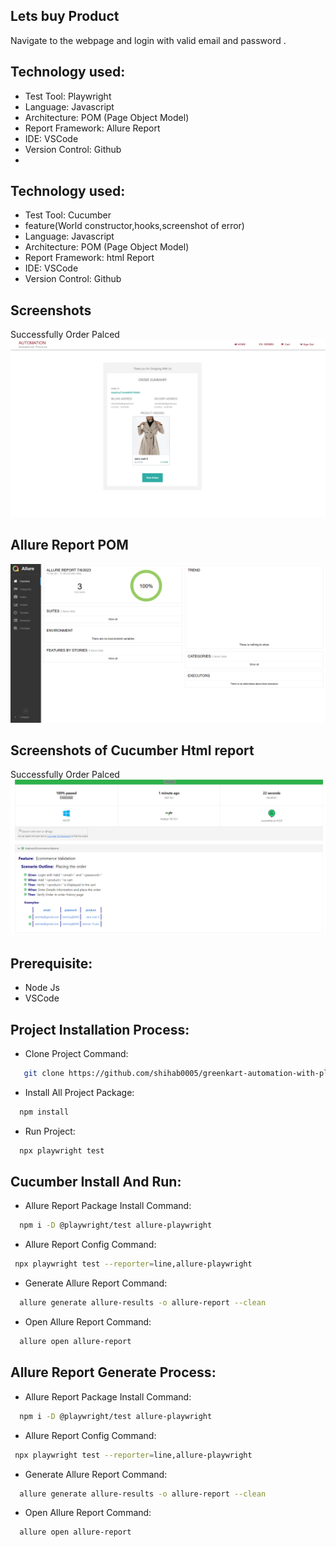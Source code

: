 ## Lets buy Product

Navigate to the  webpage and login with valid email and password .

## Technology used:
  - Test Tool: Playwright
  - Language: Javascript
  - Architecture: POM (Page Object Model)
  - Report Framework: Allure Report
  - IDE: VSCode
  - Version Control: Github
  - 
## Technology used:
  - Test Tool: Cucumber
  - feature(World constructor,hooks,screenshot of error)
  - Language: Javascript
  - Architecture: POM (Page Object Model)
  - Report Framework: html Report
  - IDE: VSCode
  - Version Control: Github 

## Screenshots 
Successfully Order Palced
![App Screenshot](https://github.com/shihab0005/Lets-buy-product/blob/main/features/Screenshot/PomOut.png?raw=true)

## Allure Report POM
![App Screenshot](https://github.com/shihab0005/Lets-buy-product/blob/main/features/Screenshot/allur.PNG?raw=true)

## Screenshots of Cucumber Html report 
Successfully Order Palced
![App Screenshot](https://github.com/shihab0005/Lets-buy-product/blob/main/features/Screenshot/htmlReport.PNG?raw=true)


## Prerequisite:
- Node Js
- VSCode
  
## Project Installation Process:

- Clone Project Command:
```bash
   git clone https://github.com/shihab0005/greenkart-automation-with-playwrightJS-pom-allure-report.git 
```
- Install All Project Package:
```bash
  npm install  
```
- Run Project:
```bash
  npx playwright test 
```
## Cucumber Install And Run:

- Allure Report Package Install Command:
```bash
  npm i -D @playwright/test allure-playwright
```
- Allure Report Config Command:
```bash
 npx playwright test --reporter=line,allure-playwright  
```
- Generate Allure Report Command:
```bash
  allure generate allure-results -o allure-report --clean
```
- Open Allure Report Command:
```bash
  allure open allure-report
```

## Allure Report Generate Process:

- Allure Report Package Install Command:
```bash
  npm i -D @playwright/test allure-playwright
```
- Allure Report Config Command:
```bash
 npx playwright test --reporter=line,allure-playwright  
```
- Generate Allure Report Command:
```bash
  allure generate allure-results -o allure-report --clean
```
- Open Allure Report Command:
```bash
  allure open allure-report
```




